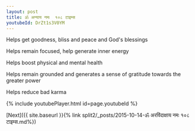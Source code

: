 ```yaml
---
layout: post
title: ॐ अन्याय नमः  १०८ टाइम्स
youtubeId: DrZt1s3V0YM
---
```

 
 
Helps get goodness, bliss and peace and God's blessings
 
Helps remain focused, help generate inner energy 
 
Helps boost physical and mental health 
 
Helps remain grounded and generates a sense of gratitude towards the greater power 
 
Helps reduce bad karma
 
 
 
 


{% include youtubePlayer.html id=page.youtubeId %}
 
[Next]({{ site.baseurl }}{% link  split2/_posts/2015-10-14-ॐ अरविंदाक्षाय नमः १०८ टाइम्स.md%})
 
